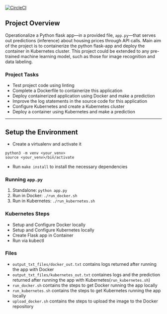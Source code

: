 [![CircleCI](https://circleci.com/gh/sabingoyek/ml-microservice-api.svg?style=svg)](https://circleci.com/gh/sabingoyek/ml-microservice-api)

## Project Overview

Operationalize a Python flask app—in a provided file, `app.py`—that serves out predictions (inference) about housing prices through API calls. 
Main aim of the project is to containerize the python flask-app and deploy the container in Kubernetes cluster. This project could be extended to any pre-trained machine learning model, such as those for image recognition and data labeling.

### Project Tasks

* Test project code using linting
* Complete a Dockerfile to containerize this application
* Deploy containerized application using Docker and make a prediction
* Improve the log statements in the source code for this application
* Configure Kubernetes and create a Kubernetes cluster
* Deploy a container using Kubernetes and make a prediction

---

## Setup the Environment

* Create a virtualenv and activate it

```
python3 -m venv <your_venv>
source <your_venv>/bin/activate
```

* Run `make install` to install the necessary dependencies

### Running `app.py`

1. Standalone:  `python app.py`
2. Run in Docker:  `./run_docker.sh`
3. Run in Kubernetes:  `./run_kubernetes.sh`

### Kubernetes Steps

* Setup and Configure Docker locally
* Setup and Configure Kubernetes locally
* Create Flask app in Container
* Run via kubectl

### Files

* `output_txt_files/docker_out.txt` contains logs returned after running the app with Docker
* `output_txt_files/kubernetes_out.txt` containes logs and the prediction returned after running the app with Kubernetes(`run_kubernetes.sh`)
* `run_docker.sh` contains the steps to get Docker running the app locally
* `run_kubernetes.sh` contains the steps to get Kubernetes running the app locally
* `upload_docker.sh` contains the steps to upload the image to the Docker repository
